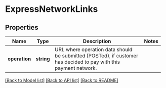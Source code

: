 # ExpressNetworkLinks

## Properties
Name | Type | Description | Notes
------------ | ------------- | ------------- | -------------
**operation** | **string** | URL where operation data should be submitted (POSTed), if customer has decided to pay with this payment network. | 

[[Back to Model list]](../README.md#documentation-for-models) [[Back to API list]](../README.md#documentation-for-api-endpoints) [[Back to README]](../README.md)


